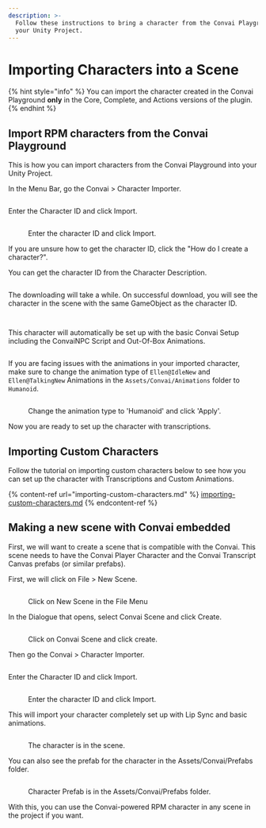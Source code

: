 ```yaml
---
description: >-
  Follow these instructions to bring a character from the Convai Playground into
  your Unity Project.
---
```


# Importing Characters into a Scene

{% hint style="info" %}
You can import the character created in the Convai Playground **only** in the Core, Complete, and Actions versions of the plugin.
{% endhint %}

## Import RPM characters from the Convai Playground

This is how you can import characters from the Convai Playground into your Unity Project.

In the Menu Bar, go the Convai > Character Importer.

<figure><img src="../../.gitbook/assets/image (110).png" alt=""><figcaption></figcaption></figure>

Enter the Character ID and click Import.

<figure><img src="../../.gitbook/assets/image (90).png" alt=""><figcaption><p>Enter the character ID and click Import.</p></figcaption></figure>

If you are unsure how to get the character ID, click the "How do I create a character?".

You can get the character ID from the Character Description.

<figure><img src="../../.gitbook/assets/image (2) (4) (1).png" alt=""><figcaption></figcaption></figure>

The downloading will take a while. On successful download, you will see the character in the scene with the same GameObject as the character ID.&#x20;

<figure><img src="../../.gitbook/assets/image (361).png" alt=""><figcaption></figcaption></figure>

<figure><img src="../../.gitbook/assets/image (1) (4) (1).png" alt=""><figcaption></figcaption></figure>

This character will automatically be set up with the basic Convai Setup including the ConvaiNPC Script and Out-Of-Box Animations.&#x20;

<figure><img src="../../.gitbook/assets/image (3) (4) (1).png" alt=""><figcaption></figcaption></figure>

If you are facing issues with the animations in your imported character, make sure to change the animation type of `Ellen@IdleNew` and `Ellen@TalkingNew` Animations in the `Assets/Convai/Animations` folder to `Humanoid`.

<figure><img src="../../.gitbook/assets/image (215).png" alt=""><figcaption><p>Change the animation type to 'Humanoid' and click 'Apply'.</p></figcaption></figure>

Now you are ready to set up the character with transcriptions.&#x20;

## Importing Custom Characters

Follow the tutorial on importing custom characters below to see how you can set up the character with Transcriptions and Custom Animations.

{% content-ref url="importing-custom-characters.md" %}
[importing-custom-characters.md](importing-custom-characters.md)
{% endcontent-ref %}

## Making a new scene with Convai embedded

First, we will want to create a scene that is compatible with the Convai. This scene needs to have the Convai Player Character and the Convai Transcript Canvas prefabs (or similar prefabs).

First, we will click on File > New Scene.

<figure><img src="../../.gitbook/assets/image (60).png" alt=""><figcaption><p>Click on New Scene in the File Menu</p></figcaption></figure>

In the Dialogue that opens, select Convai Scene and click Create.

<figure><img src="../../.gitbook/assets/image (125).png" alt=""><figcaption><p>Click on Convai Scene and click create.</p></figcaption></figure>

Then go the Convai > Character Importer.

<figure><img src="../../.gitbook/assets/image (110).png" alt=""><figcaption></figcaption></figure>

Enter the Character ID and click Import.

<figure><img src="../../.gitbook/assets/image (123).png" alt=""><figcaption><p>Enter the character ID and click Import.</p></figcaption></figure>

This will import your character completely set up with Lip Sync and basic animations.

<figure><img src="../../.gitbook/assets/image (76).png" alt=""><figcaption><p>The character is in the scene.</p></figcaption></figure>

You can also see the prefab for the character in the Assets/Convai/Prefabs folder.

<figure><img src="../../.gitbook/assets/image (177).png" alt=""><figcaption><p>Character Prefab is in the Assets/Convai/Prefabs folder.</p></figcaption></figure>

With this, you can use the Convai-powered RPM character in any scene in the project if you want.
